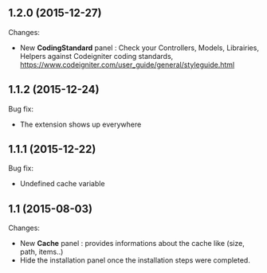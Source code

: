 ## 1.2.0 (2015-12-27)

Changes:

- New **CodingStandard** panel : Check your Controllers, Models, Librairies, Helpers against Codeigniter coding standards, https://www.codeigniter.com/user_guide/general/styleguide.html

## 1.1.2 (2015-12-24)

Bug fix:

- The extension shows up everywhere

## 1.1.1 (2015-12-22)

Bug fix:

- Undefined cache variable

## 1.1 (2015-08-03)

Changes:

- New **Cache** panel : provides informations about the cache like (size, path, items..)
- Hide the installation panel once the installation steps were completed.